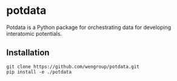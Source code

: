 # potdata

Potdata is a Python package for orchestrating data for developing interatomic potentials.

## Installation

```shell
git clone https://github.com/wengroup/potdata.git
pip install -e ./potdata
```
